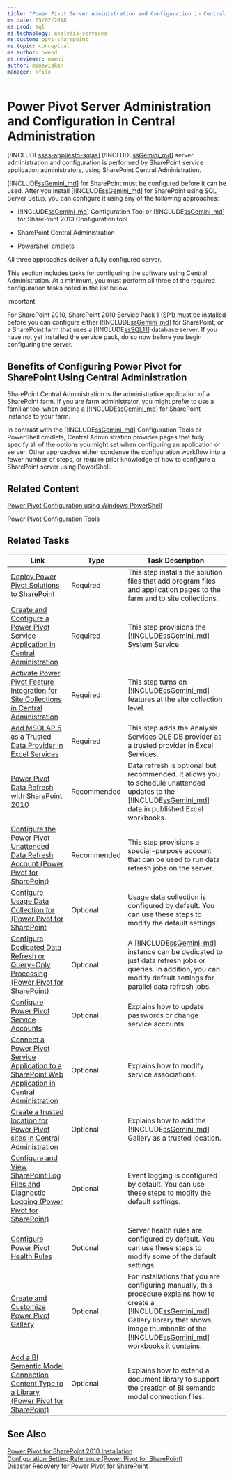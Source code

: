 ```yaml
---
title: "Power Pivot Server Administration and Configuration in Central Administration | Microsoft Docs"
ms.date: 05/02/2018
ms.prod: sql
ms.technology: analysis-services
ms.custom: ppvt-sharepoint
ms.topic: conceptual
ms.author: owend
ms.reviewer: owend
author: minewiskan
manager: kfile
---
```

# Power Pivot Server Administration and Configuration in Central Administration
[!INCLUDE[ssas-appliesto-sqlas](../../includes/ssas-appliesto-sqlas.md)]
  [!INCLUDE[ssGemini_md](../../includes/ssgemini-md.md)] server administration and configuration is performed by SharePoint service application administrators, using SharePoint Central Administration.  
  
 [!INCLUDE[ssGemini_md](../../includes/ssgemini-md.md)] for SharePoint must be configured before it can be used. After you install [!INCLUDE[ssGemini_md](../../includes/ssgemini-md.md)] for SharePoint using SQL Server Setup, you can configure it using any of the following approaches:  
  
-   [!INCLUDE[ssGemini_md](../../includes/ssgemini-md.md)] Configuration Tool or [!INCLUDE[ssGemini_md](../../includes/ssgemini-md.md)] for SharePoint 2013 Configuration tool  
  
-   SharePoint Central Administration  
  
-   PowerShell cmdlets  
  
 All three approaches deliver a fully configured server.  
  
 This section includes tasks for configuring the software using Central Administration. At a minimum, you must perform all three of the required configuration tasks noted in the list below.  
  
> [!IMPORTANT]  
>  For SharePoint 2010, SharePoint 2010 Service Pack 1 (SP1) must be installed before you can configure either [!INCLUDE[ssGemini_md](../../includes/ssgemini-md.md)] for SharePoint, or a SharePoint farm that uses a [!INCLUDE[ssSQL11](../../includes/sssql11-md.md)] database server. If you have not yet installed the service pack, do so now before you begin configuring the server.  
  
## Benefits of Configuring Power Pivot for SharePoint Using Central Administration  
 SharePoint Central Administration is the administrative application of a SharePoint farm. If you are farm administrator, you might prefer to use a familiar tool when adding a [!INCLUDE[ssGemini_md](../../includes/ssgemini-md.md)] for SharePoint instance to your farm.  
  
 In contrast with the [!INCLUDE[ssGemini_md](../../includes/ssgemini-md.md)] Configuration Tools or PowerShell cmdlets, Central Administration provides pages that fully specify all of the options you might set when configuring an application or server. Other approaches either condense the configuration workflow into a fewer number of steps, or require prior knowledge of how to configure a SharePoint server using PowerShell.  
  
## Related Content  
 [Power Pivot Configuration using Windows PowerShell](../../analysis-services/power-pivot-sharepoint/power-pivot-configuration-using-windows-powershell.md)  
  
 [Power Pivot Configuration Tools](../../analysis-services/power-pivot-sharepoint/power-pivot-configuration-tools.md)  
  
## Related Tasks  
  
|Link|Type|Task Description|  
|----------|----------|----------------------|  
|[Deploy Power Pivot Solutions to SharePoint](../../analysis-services/power-pivot-sharepoint/deploy-power-pivot-solutions-to-sharepoint.md)|Required|This step installs the solution files that add program files and application pages to the farm and to site collections.|  
|[Create and Configure a Power Pivot Service Application in Central Administration](../../analysis-services/power-pivot-sharepoint/create-and-configure-power-pivot-service-application-in-ca.md)|Required|This step provisions the [!INCLUDE[ssGemini_md](../../includes/ssgemini-md.md)] System Service.|  
|[Activate Power Pivot Feature Integration for Site Collections in Central Administration](../../analysis-services/power-pivot-sharepoint/activate-power-pivot-integration-for-site-collections-in-ca.md)|Required|This step turns on [!INCLUDE[ssGemini_md](../../includes/ssgemini-md.md)] features at the site collection level.|  
|[Add MSOLAP.5 as a Trusted Data Provider in Excel Services](../../analysis-services/power-pivot-sharepoint/add-msolap-5-as-a-trusted-data-provider-in-excel-services.md)|Required|This step adds the Analysis Services OLE DB provider as a trusted provider in Excel Services.|  
|[Power Pivot Data Refresh with SharePoint 2010](http://msdn.microsoft.com/01b54e6f-66e5-485c-acaa-3f9aa53119c9)|Recommended|Data refresh is optional but recommended. It allows you to schedule unattended updates to the [!INCLUDE[ssGemini_md](../../includes/ssgemini-md.md)] data in published Excel workbooks.|  
|[Configure the Power Pivot Unattended Data Refresh Account (Power Pivot for SharePoint)](http://msdn.microsoft.com/81401eac-c619-4fad-ad3e-599e7a6f8493)|Recommended|This step provisions a special-purpose account that can be used to run data refresh jobs on the server.|  
|[Configure Usage Data Collection for &#40;Power Pivot for SharePoint](../../analysis-services/power-pivot-sharepoint/configure-usage-data-collection-for-power-pivot-for-sharepoint.md)|Optional|Usage data collection is configured by default. You can use these steps to modify the default settings.|  
|[Configure Dedicated Data Refresh or Query-Only Processing (Power Pivot for SharePoint)](http://msdn.microsoft.com/5e027605-1086-4941-bb01-f315df8f829b)|Optional|A [!INCLUDE[ssGemini_md](../../includes/ssgemini-md.md)] instance can be dedicated to just data refresh jobs or queries. In addition, you can modify default settings for parallel data refresh jobs.|  
|[Configure Power Pivot Service Accounts](../../analysis-services/power-pivot-sharepoint/configure-power-pivot-service-accounts.md)|Optional|Explains how to update passwords or change service accounts.|  
|[Connect a Power Pivot Service Application to a SharePoint Web Application in Central Administration](../../analysis-services/power-pivot-sharepoint/connect-power-pivot-service-app-to-sharepoint-web-app-in-ca.md)|Optional|Explains how to modify service associations.|  
|[Create a trusted location for Power Pivot sites in Central Administration](../../analysis-services/power-pivot-sharepoint/create-a-trusted-location-for-power-pivot-sites-in-central-administration.md)|Optional|Explains how to add the [!INCLUDE[ssGemini_md](../../includes/ssgemini-md.md)] Gallery as a trusted location.|  
|[Configure and View SharePoint Log Files  and Diagnostic Logging &#40;Power Pivot for SharePoint&#41;](../../analysis-services/power-pivot-sharepoint/configure-and-view-sharepoint-and-diagnostic-logging.md)|Optional|Event logging is configured by default. You can use these steps to modify the default settings.|  
|[Configure Power Pivot Health Rules](../../analysis-services/power-pivot-sharepoint/configure-power-pivot-health-rules.md)|Optional|Server health rules are configured by default. You can use these steps to modify some of the default settings.|  
|[Create and Customize Power Pivot Gallery](../../analysis-services/power-pivot-sharepoint/create-and-customize-power-pivot-gallery.md)|Optional|For installations that you are configuring manually, this procedure explains how to create a [!INCLUDE[ssGemini_md](../../includes/ssgemini-md.md)] Gallery library that shows image thumbnails of the [!INCLUDE[ssGemini_md](../../includes/ssgemini-md.md)] workbooks it contains.|  
|[Add a BI Semantic Model Connection Content Type to a Library &#40;Power Pivot for SharePoint&#41;](../../analysis-services/power-pivot-sharepoint/add-bi-semantic-model-connection-content-type-to-library.md)|Optional|Explains how to extend a document library to support the creation of BI semantic model connection files.|  
  
## See Also  
 [Power Pivot for SharePoint 2010 Installation](http://msdn.microsoft.com/8d47dde7-c941-4280-a934-e2fe3f9a938f)   
 [Configuration Setting Reference &#40;Power Pivot for SharePoint&#41;](../../analysis-services/power-pivot-sharepoint/configuration-setting-reference-power-pivot-for-sharepoint.md)   
 [Disaster Recovery for Power Pivot for SharePoint](http://go.microsoft.com/fwlink/p/?LinkId=389570)  
  
  
